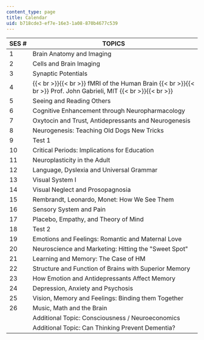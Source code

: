 ```yaml
---
content_type: page
title: Calendar
uid: b718cde3-ef7e-16e3-1a08-870b4677c539
---
```


| SES # | TOPICS |
| --- | --- |
| 1 | Brain Anatomy and Imaging |
| 2 | Cells and Brain Imaging |
| 3 | Synaptic Potentials |
| 4 |  {{< br >}}{{< br >}} fMRI of the Human Brain {{< br >}}{{< br >}} Prof. John Gabrieli, MIT {{< br >}}{{< br >}}  |
| 5 | Seeing and Reading Others |
| 6 | Cognitive Enhancement through Neuropharmacology |
| 7 | Oxytocin and Trust, Antidepressants and Neurogenesis |
| 8 | Neurogenesis: Teaching Old Dogs New Tricks |
| 9 | Test 1 |
| 10 | Critical Periods: Implications for Education |
| 11 | Neuroplasticity in the Adult |
| 12 | Language, Dyslexia and Universal Grammar |
| 13 | Visual System I |
| 14 | Visual Neglect and Prosopagnosia |
| 15 | Rembrandt, Leonardo, Monet: How We See Them |
| 16 | Sensory System and Pain |
| 17 | Placebo, Empathy, and Theory of Mind |
| 18 | Test 2 |
| 19 | Emotions and Feelings: Romantic and Maternal Love |
| 20 | Neuroscience and Marketing: Hitting the "Sweet Spot" |
| 21 | Learning and Memory: The Case of HM |
| 22 | Structure and Function of Brains with Superior Memory |
| 23 | How Emotion and Antidepressants Affect Memory |
| 24 | Depression, Anxiety and Psychosis |
| 25 | Vision, Memory and Feelings: Binding them Together |
| 26 | Music, Math and the Brain |
|  | Additional Topic: Consciousness / Neuroeconomics |
|  | Additional Topic: Can Thinking Prevent Dementia?